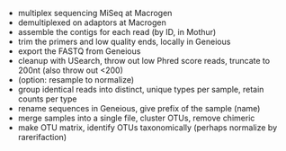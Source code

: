 - multiplex sequencing MiSeq at Macrogen
- demultiplexed on adaptors at Macrogen
- assemble the contigs for each read (by ID, in Mothur)
- trim the primers and low quality ends, locally in Geneious
- export the FASTQ from Geneious
- cleanup with USearch, throw out low Phred score reads, truncate to 200nt (also throw out <200)
- (option: resample to normalize)
- group identical reads into distinct, unique types per sample, retain counts per type
- rename sequences in Geneious, give prefix of the sample (name)
- merge samples into a single file, cluster OTUs, remove chimeric
- make OTU matrix, identify OTUs taxonomically (perhaps normalize by rarerifaction)


